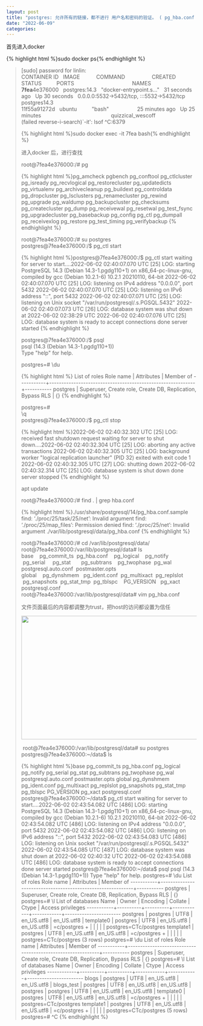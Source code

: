 ```yaml
---
layout: post
title: "postgres: 允许所有的链接，都不进行 用户名和密码的验证。 ( pg_hba.conf 的修改）"
date: "2022-06-09"
categories: 
---
```

<p>首先进入docker</p> 
{% highlight html %}sudo docker ps{% endhighlight %} 
<blockquote> 
<p>[sudo] password for linlin:<br> CONTAINER ID   IMAGE           COMMAND                  CREATED          STATUS          PORTS                                       NAMES<br><strong>7fea</strong>4e376000   postgres:14.3   "docker-entrypoint.s…"   31 seconds ago   Up 30 seconds   0.0.0.0:5532-&gt;5432/tcp, :::5532-&gt;5432/tcp   postgres14.3<br> 11f55a91272d   ubuntu          "bash"                   25 minutes ago   Up 25 minutes                                               quizzical_wescoff<br> (failed reverse-i-search)`-it': lsof ^C:6379</p> 
{% highlight html %}sudo docker exec -it 7fea bash{% endhighlight %} 
<p>进入docker 后，进行查找</p> 
<p>root@7fea4e376000:/# pg</p> 
{% highlight html %}pg_amcheck         pgbench            pg_conftool        pg_ctlcluster      pg_isready         pg_recvlogical     pg_restorecluster  pg_updatedicts     pg_virtualenv
pg_archivecleanup  pg_buildext        pg_controldata     pg_dropcluster     pg_lsclusters      pg_renamecluster   pg_rewind          pg_upgrade         pg_waldump
pg_backupcluster   pg_checksums       pg_createcluster   pg_dump            pg_receivewal      pg_resetwal        pg_test_fsync      pg_upgradecluster  
pg_basebackup      pg_config          pg_ctl             pg_dumpall         pg_receivexlog     pg_restore         pg_test_timing     pg_verifybackup    
{% endhighlight %} 
<p>root@7fea4e376000:/# su postgres<br> postgres@7fea4e376000:/$ pg_ctl start</p> 
{% highlight html %}postgres@7fea4e376000:/$ pg_ctl start
waiting for server to start....2022-06-02 02:40:07.070 UTC [25] LOG:  starting PostgreSQL 14.3 (Debian 14.3-1.pgdg110+1) on x86_64-pc-linux-gnu, compiled by gcc (Debian 10.2.1-6) 10.2.1 20210110, 64-bit
2022-06-02 02:40:07.070 UTC [25] LOG:  listening on IPv4 address "0.0.0.0", port 5432
2022-06-02 02:40:07.070 UTC [25] LOG:  listening on IPv6 address "::", port 5432
2022-06-02 02:40:07.071 UTC [25] LOG:  listening on Unix socket "/var/run/postgresql/.s.PGSQL.5432"
2022-06-02 02:40:07.073 UTC [26] LOG:  database system was shut down at 2022-06-02 02:38:29 UTC
2022-06-02 02:40:07.076 UTC [25] LOG:  database system is ready to accept connections
done
server started
{% endhighlight %} 
<p>postgres@7fea4e376000:/$ psql<br> psql (14.3 (Debian 14.3-1.pgdg110+1))<br> Type "help" for help.</p> 
<p>postgres=# \du</p> 
{% highlight html %}                                   List of roles
Role name |                         Attributes                         | Member of 
-----------+------------------------------------------------------------+-----------
postgres  | Superuser, Create role, Create DB, Replication, Bypass RLS | {}
{% endhighlight %} 
<p>postgres=#<br> \q<br> postgres@7fea4e376000:/$ pg_ctl stop</p> 
{% highlight html %}2022-06-02 02:40:32.302 UTC [25] LOG:  received fast shutdown request
waiting for server to shut down....2022-06-02 02:40:32.304 UTC [25] LOG:  aborting any active transactions
2022-06-02 02:40:32.305 UTC [25] LOG:  background worker "logical replication launcher" (PID 32) exited with exit code 1
2022-06-02 02:40:32.305 UTC [27] LOG:  shutting down
2022-06-02 02:40:32.314 UTC [25] LOG:  database system is shut down
done
server stopped
{% endhighlight %} 
<p>apt update</p> 
<p>root@7fea4e376000:/# find . | grep hba.conf</p> 
{% highlight html %}./usr/share/postgresql/14/pg_hba.conf.sample
find: ‘./proc/25/task/25/net’: Invalid argument
find: ‘./proc/25/map_files’: Permission denied
find: ‘./proc/25/net’: Invalid argument
./var/lib/postgresql/data/pg_hba.conf
{% endhighlight %} 
<p>root@7fea4e376000:/# cd /var/lib/postgresql/data/<br> root@7fea4e376000:/var/lib/postgresql/data# ls<br> base    pg_commit_ts  pg_hba.conf    pg_logical    pg_notify    pg_serial     pg_stat       pg_subtrans    pg_twophase  pg_wal   postgresql.auto.conf  postmaster.opts<br> global    pg_dynshmem   pg_ident.conf  pg_multixact  pg_replslot    pg_snapshots  pg_stat_tmp  pg_tblspc    PG_VERSION   pg_xact  postgresql.conf<br> root@7fea4e376000:/var/lib/postgresql/data# vim pg_hba.conf</p> 
<p>文件页面最后的内容都调整为trust，把host的访问都设置为信任</p> 
<p><img alt="" height="327" src="https://img-blog.csdnimg.cn/e1cbc8b75474440c9459fe29bee672d5.png" width="957"></p> 
<p> root@7fea4e376000:/var/lib/postgresql/data# su postgres<br> postgres@7fea4e376000:~/data$ ls</p> 
{% highlight html %}base	pg_commit_ts  pg_hba.conf    pg_logical    pg_notify	pg_serial     pg_stat	   pg_subtrans	pg_twophase  pg_wal   postgresql.auto.conf  postmaster.opts
global	pg_dynshmem   pg_ident.conf  pg_multixact  pg_replslot	pg_snapshots  pg_stat_tmp  pg_tblspc	PG_VERSION   pg_xact  postgresql.conf
postgres@7fea4e376000:~/data$ pg_ctl start
waiting for server to start....2022-06-02 02:43:54.082 UTC [486] LOG:  starting PostgreSQL 14.3 (Debian 14.3-1.pgdg110+1) on x86_64-pc-linux-gnu, compiled by gcc (Debian 10.2.1-6) 10.2.1 20210110, 64-bit
2022-06-02 02:43:54.082 UTC [486] LOG:  listening on IPv4 address "0.0.0.0", port 5432
2022-06-02 02:43:54.082 UTC [486] LOG:  listening on IPv6 address "::", port 5432
2022-06-02 02:43:54.083 UTC [486] LOG:  listening on Unix socket "/var/run/postgresql/.s.PGSQL.5432"
2022-06-02 02:43:54.085 UTC [487] LOG:  database system was shut down at 2022-06-02 02:40:32 UTC
2022-06-02 02:43:54.088 UTC [486] LOG:  database system is ready to accept connections
done
server started
postgres@7fea4e376000:~/data$ psql
psql (14.3 (Debian 14.3-1.pgdg110+1))
Type "help" for help.
postgres=# \du
List of roles
Role name |                         Attributes                         | Member of 
-----------+------------------------------------------------------------+-----------
postgres  | Superuser, Create role, Create DB, Replication, Bypass RLS | {}
postgres=# \l
List of databases
Name    |  Owner   | Encoding |  Collate   |   Ctype    |   Access privileges   
-----------+----------+----------+------------+------------+-----------------------
postgres  | postgres | UTF8     | en_US.utf8 | en_US.utf8 | 
template0 | postgres | UTF8     | en_US.utf8 | en_US.utf8 | =c/postgres          +
|          |          |            |            | postgres=CTc/postgres
template1 | postgres | UTF8     | en_US.utf8 | en_US.utf8 | =c/postgres          +
|          |          |            |            | postgres=CTc/postgres
(3 rows)
postgres=# \du
List of roles
Role name |                         Attributes                         | Member of 
-----------+------------------------------------------------------------+-----------
postgres  | Superuser, Create role, Create DB, Replication, Bypass RLS | {}
postgres=# \l
List of databases
Name    |  Owner   | Encoding |  Collate   |   Ctype    |   Access privileges   
------------+----------+----------+------------+------------+-----------------------
blogs      | postgres | UTF8     | en_US.utf8 | en_US.utf8 | 
blogs_test | postgres | UTF8     | en_US.utf8 | en_US.utf8 | 
postgres   | postgres | UTF8     | en_US.utf8 | en_US.utf8 | 
template0  | postgres | UTF8     | en_US.utf8 | en_US.utf8 | =c/postgres          +
|          |          |            |            | postgres=CTc/postgres
template1  | postgres | UTF8     | en_US.utf8 | en_US.utf8 | =c/postgres          +
|          |          |            |            | postgres=CTc/postgres
(5 rows)
postgres=# ^C
{% endhighlight %} 
<p></p> 
</blockquote> 
<p></p> 
<p></p>
